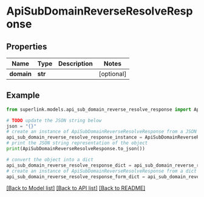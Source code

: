 # ApiSubDomainReverseResolveResponse


## Properties

Name | Type | Description | Notes
------------ | ------------- | ------------- | -------------
**domain** | **str** |  | [optional] 

## Example

```python
from superlink.models.api_sub_domain_reverse_resolve_response import ApiSubDomainReverseResolveResponse

# TODO update the JSON string below
json = "{}"
# create an instance of ApiSubDomainReverseResolveResponse from a JSON string
api_sub_domain_reverse_resolve_response_instance = ApiSubDomainReverseResolveResponse.from_json(json)
# print the JSON string representation of the object
print(ApiSubDomainReverseResolveResponse.to_json())

# convert the object into a dict
api_sub_domain_reverse_resolve_response_dict = api_sub_domain_reverse_resolve_response_instance.to_dict()
# create an instance of ApiSubDomainReverseResolveResponse from a dict
api_sub_domain_reverse_resolve_response_form_dict = api_sub_domain_reverse_resolve_response.from_dict(api_sub_domain_reverse_resolve_response_dict)
```
[[Back to Model list]](../README.md#documentation-for-models) [[Back to API list]](../README.md#documentation-for-api-endpoints) [[Back to README]](../README.md)


